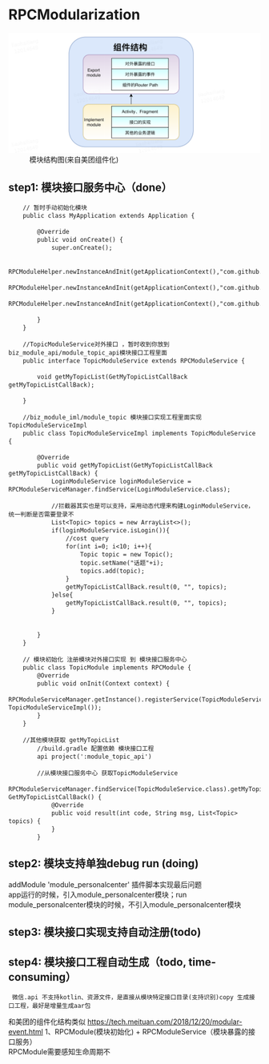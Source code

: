 # RPCModularization

![](https://github.com/loganpluo/RPCModularization/blob/master/pic/%E6%A8%A1%E5%9D%97%E6%9A%B4%E9%9C%B2%E7%9A%84%E6%9C%8D%E5%8A%A1.png)<br>
&emsp;&emsp;&emsp;模块结构图(来自美团组件化)

## step1: 模块接口服务中心（done）
```
    // 暂时手动初始化模块
    public class MyApplication extends Application {

        @Override
        public void onCreate() {
            super.onCreate();

            RPCModuleHelper.newInstanceAndInit(getApplicationContext(),"com.github.rpc.module_login.LoginModel");
            RPCModuleHelper.newInstanceAndInit(getApplicationContext(),"com.github.rpc.module_topic.TopicModule");
            RPCModuleHelper.newInstanceAndInit(getApplicationContext(),"com.github.rpc.module_personalcenter.PersonalCenterModule");

        }
    }

    //TopicModuleService对外接口 ，暂时收到你放到 biz_module_api/module_topic_api模块接口工程里面
    public interface TopicModuleService extends RPCModuleService {

        void getMyTopicList(GetMyTopicListCallBack getMyTopicListCallBack);

    }

    //biz_module_iml/module_topic 模块接口实现工程里面实现TopicModuleServiceImpl
    public class TopicModuleServiceImpl implements TopicModuleService {

        @Override
        public void getMyTopicList(GetMyTopicListCallBack getMyTopicListCallBack) {
            LoginModuleService loginModuleService = RPCModuleServiceManager.findService(LoginModuleService.class);

            //拦截器其实也是可以支持，采用动态代理来构建LoginModuleService， 统一判断是否需要登录不
            List<Topic> topics = new ArrayList<>();
            if(loginModuleService.isLogin()){
                //cost query
                for(int i=0; i<10; i++){
                    Topic topic = new Topic();
                    topic.setName("话题"+i);
                    topics.add(topic);
                }
                getMyTopicListCallBack.result(0, "", topics);
            }else{
                getMyTopicListCallBack.result(0, "", topics);
            }


        }
    }

    // 模块初始化 注册模块对外接口实现 到 模块接口服务中心
    public class TopicModule implements RPCModule {
        @Override
        public void onInit(Context context) {
            RPCModuleServiceManager.getInstance().registerService(TopicModuleService.class,new TopicModuleServiceImpl());
        }
    }

    //其他模块获取 getMyTopicList
        //build.gradle 配置依赖 模块接口工程
        api project(':module_topic_api')

        //从模块接口服务中心 获取TopicModuleService
        RPCModuleServiceManager.findService(TopicModuleService.class).getMyTopicList(new GetMyTopicListCallBack() {
            @Override
            public void result(int code, String msg, List<Topic> topics) {
            }
        }

```
## step2: 模块支持单独debug run (doing)
addModule 'module_personalcenter' 插件脚本实现最后问题<br>
app运行的时候，引入module_personalcenter模块；run module_personalcenter模块的时候，不引入module_personalcenter模块<br>

## step3: 模块接口实现支持自动注册(todo)

## step4: 模块接口工程自动生成（todo, time-consuming）
	 微信.api 不支持kotlin、资源文件，是直接从模块特定接口目录(支持识别)copy 生成接口工程，最好是增量生成aar包


和美团的组件化结构类似 https://tech.meituan.com/2018/12/20/modular-event.html
1、RPCModule(模块初始化) + RPCModuleService（模块暴露的接口服务）<br>
RPCModule需要感知生命周期不<br>